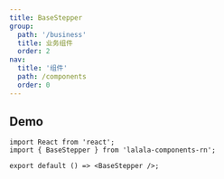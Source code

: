 ```yaml
---
title: BaseStepper
group:
  path: '/business'
  title: 业务组件
  order: 2
nav:
  title: '组件'
  path: /components
  order: 0
---
```


## Demo

```tsx
import React from 'react';
import { BaseStepper } from 'lalala-components-rn';

export default () => <BaseStepper />;
```

<API></API>
